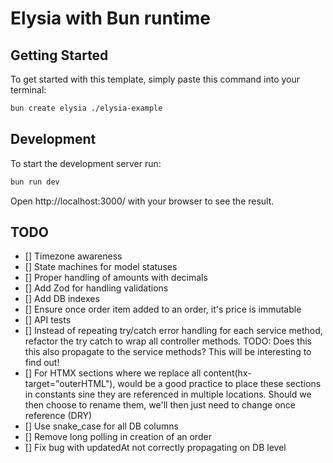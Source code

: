 # Elysia with Bun runtime

## Getting Started
To get started with this template, simply paste this command into your terminal:
```bash
bun create elysia ./elysia-example
```

## Development
To start the development server run:
```bash
bun run dev
```

Open http://localhost:3000/ with your browser to see the result.

## TODO
- [] Timezone awareness
- [] State machines for model statuses
- [] Proper handling of amounts with decimals
- [] Add Zod for handling validations
- [] Add DB indexes
- [] Ensure once order item added to an order, it's price is immutable
- [] API tests
- [] Instead of repeating try/catch error handling for each service method, refactor the try catch to wrap all controller methods. TODO: Does this this also propagate to the service methods? This will be interesting to find out!
- [] For HTMX sections where we replace all content(hx-target="outerHTML"), would be a good practice to place these sections in constants sine they are referenced in multiple locations. Should we then choose to rename them, we'll then just need to change once reference (DRY)
- [] Use snake_case for all DB columns
- [] Remove long polling in creation of an order
- [] Fix bug with updatedAt not correctly propagating on DB level
